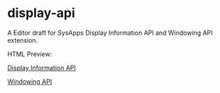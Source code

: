 display-api
===========

A Editor draft for SysApps Display Information API and Windowing API extension.

HTML Preview:

[Display Information API]("http://htmlpreview.github.io/?http://raw.github.com/hmin/display-api/master/index.html")

[Windowing API]("http://htmlpreview.github.io/?http://raw.github.com/hmin/display-api/master/windowing.html")


